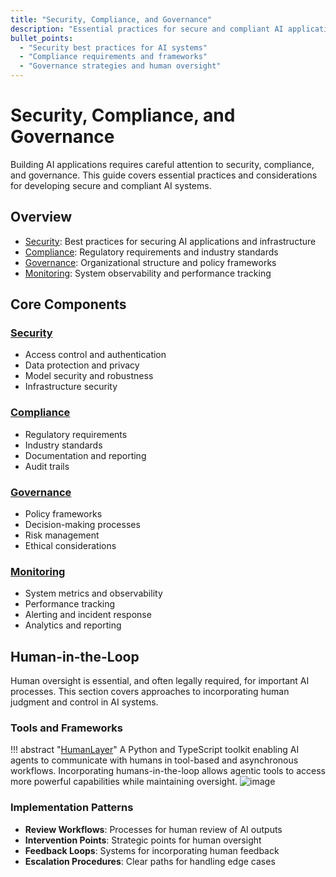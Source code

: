 ```yaml
---
title: "Security, Compliance, and Governance"
description: "Essential practices for secure and compliant AI applications"
bullet_points:
  - "Security best practices for AI systems"
  - "Compliance requirements and frameworks"
  - "Governance strategies and human oversight"
---
```


# Security, Compliance, and Governance

Building AI applications requires careful attention to security, compliance, and governance. This guide covers essential practices and considerations for developing secure and compliant AI systems.

## Overview

- [Security](security.md): Best practices for securing AI applications and infrastructure
- [Compliance](compliance.md): Regulatory requirements and industry standards
- [Governance](governance.md): Organizational structure and policy frameworks
- [Monitoring](monitoring.md): System observability and performance tracking

## Core Components

### [Security](security.md)
- Access control and authentication
- Data protection and privacy
- Model security and robustness
- Infrastructure security

### [Compliance](compliance.md)
- Regulatory requirements
- Industry standards
- Documentation and reporting
- Audit trails

### [Governance](governance.md)
- Policy frameworks
- Decision-making processes
- Risk management
- Ethical considerations

### [Monitoring](monitoring.md)
- System metrics and observability
- Performance tracking
- Alerting and incident response
- Analytics and reporting

## Human-in-the-Loop

Human oversight is essential, and often legally required, for important AI processes. This section covers approaches to incorporating human judgment and control in AI systems.

### Tools and Frameworks

!!! abstract "[HumanLayer](https://github.com/humanlayer/humanlayer)"
    A Python and TypeScript toolkit enabling AI agents to communicate with humans in tool-based and asynchronous workflows. Incorporating humans-in-the-loop allows agentic tools to access more powerful capabilities while maintaining oversight.
    ![image](https://github.com/user-attachments/assets/033ef7e8-7b7d-44b5-8009-690dd230b48b)

### Implementation Patterns

- **Review Workflows**: Processes for human review of AI outputs
- **Intervention Points**: Strategic points for human oversight
- **Feedback Loops**: Systems for incorporating human feedback
- **Escalation Procedures**: Clear paths for handling edge cases



